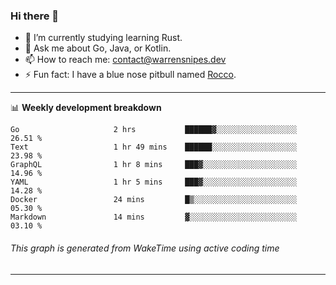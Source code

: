 ### Hi there 👋

- 🌱 I’m currently studying learning Rust.
- 💬 Ask me about Go, Java, or Kotlin.
- 📫 How to reach me: contact@warrensnipes.dev
- ⚡ Fun fact: I have a blue nose pitbull named [Rocco](https://i.imgur.com/iLsSCKu.jpg).

-------

📊 **Weekly development breakdown**
<!--START_SECTION:waka-->

```text
Go                     2 hrs           ██████▓░░░░░░░░░░░░░░░░░░   26.51 %
Text                   1 hr 49 mins    ██████░░░░░░░░░░░░░░░░░░░   23.98 %
GraphQL                1 hr 8 mins     ███▓░░░░░░░░░░░░░░░░░░░░░   14.96 %
YAML                   1 hr 5 mins     ███▓░░░░░░░░░░░░░░░░░░░░░   14.28 %
Docker                 24 mins         █▒░░░░░░░░░░░░░░░░░░░░░░░   05.30 %
Markdown               14 mins         ▓░░░░░░░░░░░░░░░░░░░░░░░░   03.10 %
```

<!--END_SECTION:waka-->
###### *This graph is generated from WakeTime using active coding time*
-------
